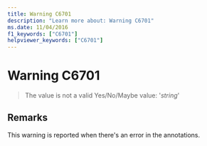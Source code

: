 ```yaml
---
title: Warning C6701
description: "Learn more about: Warning C6701"
ms.date: 11/04/2016
f1_keywords: ["C6701"]
helpviewer_keywords: ["C6701"]
---
```

# Warning C6701

> The value is not a valid Yes/No/Maybe value: '*string*'

## Remarks

This warning is reported when there's an error in the annotations.
